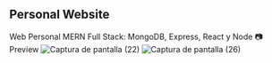 ## Personal Website


Web Personal MERN Full Stack: MongoDB, Express, React y Node
📷 Preview
![Captura de pantalla (22)](https://user-images.githubusercontent.com/46753453/84608750-17ad6b00-ae71-11ea-9bff-26adbe4ba657.png)
![Captura de pantalla (26)](https://user-images.githubusercontent.com/46753453/84608757-1f6d0f80-ae71-11ea-9250-b4a977b503dd.png)

